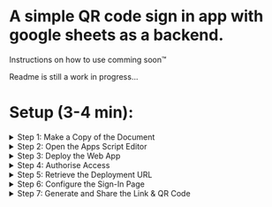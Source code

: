 # A simple QR code sign in app with google sheets as a backend.

Instructions on how to use comming soon™

Readme is still a work in progress...

# Setup (3-4 min):

<details>
  <summary>Step 1: Make a Copy of the Document</summary>

  1. Click here to open the document.
  2. Click **File** in the top left-hand corner.
  3. From the dropdown, select **Make a copy**.
<img width="1674" alt="9" src="https://github.com/user-attachments/assets/7905b735-6a65-4a99-907b-a0b0b0b4dee8" />
  <!-- Screenshot: "File" menu dropdown with "Make a copy" option highlighted -->
</details>

<details>
  <summary>Step 2: Open the Apps Script Editor</summary>

  1. After making a copy, click **Extensions** in the top menu.
  2. From the dropdown, select **Apps Script**.
<img width="1674" alt="8" src="https://github.com/user-attachments/assets/f52910ce-4876-4487-ac50-f49c3d9cfb77" />
  <!-- Screenshot: Apps Script editor opened via the Extensions menu -->
</details>

<details>
  <summary>Step 3: Deploy the Web App</summary>

  1. In the Apps Script editor, click **Deploy** in the top right-hand corner.
  2. From the dropdown, select **New deployment**.

<img width="1674" alt="7" src="https://github.com/user-attachments/assets/9fc4ba56-cceb-48b0-8925-f0d5c2846465" />

  4. In the deployment dialog:
      - Click the cog icon next to "Select type" and choose **Web app**.
      - Add a description (e.g., “A wonderful deployment of the sign in app”).
      - Set **Execute as** to **Me**.
      - Set **Who has access** to **Anyone**.
  5. Click **Deploy**.

![6r](https://github.com/user-attachments/assets/542d4e89-d07b-43e0-b43d-eb1b2cb21c37)
  <!-- Screenshot: Deployment configuration dialog showing "Web app" settings, description, and access options -->
  
  > **Tip:** Double-check these settings to ensure the program functions properly.
</details>

<details>
  <summary>Step 4: Authorise Access</summary>

  1. Click the **Authorise access** button (you might need to click it twice).

<img width="1674" alt="5" src="https://github.com/user-attachments/assets/03a0e694-e7e0-49e6-87ef-80cebd7e2ba3" />

  3. When the popup warns that the app is unsafe, click **Show Advanced**.
  4. Then, click **Go to [your document name] (unsafe)**.

![4r](https://github.com/user-attachments/assets/fa014494-e348-4746-a42c-d90bbebd1f05)
  <!-- Screenshot: Authorization popup highlighting "Show Advanced" and "Go to [your document] (unsafe)" -->
</details>

<details>
  <summary>Step 5: Retrieve the Deployment URL</summary>

  1. Once authorised, you'll see a page with the Deployment ID and Web app URL.
  2. Copy the URL under the **URL** heading.
![3r](https://github.com/user-attachments/assets/3d5cc24d-a87f-4f21-bacd-64af6d7dac9a)
  <!-- Screenshot: Deployment details page highlighting the Web app URL -->
</details>

<details>
  <summary>Step 6: Configure the Sign-In Page</summary>

  1. Open [this website](https://evan-gan.github.io/GoogleSheetsQRSignIn/share.html).
  2. Paste the copied URL into the field labeled **Script URL**.
  3. Return to your spreadsheet and copy the Spreadsheet ID (highlighted portion of the URL).
  4. Paste it into the field labeled **Spreadsheet ID**.
<img width="1674" alt="2" src="https://github.com/user-attachments/assets/2d35badf-bef9-49ed-867a-be6f0712a48d" />
  <!-- Screenshot: Website interface showing the "Script URL" and "Spreadsheet ID" fields -->
</details>

<details>
  <summary>Step 7: Generate and Share the Link & QR Code</summary>

  1. Click **Generate link & QR code**.
  2. Save the generated link and QR code.
  3. Share them with your sign-in helpers.
![1r](https://github.com/user-attachments/assets/9f769502-d910-492a-8952-38d3a449e34f)
  <!-- Screenshot: Display of the generated link and QR code on the website -->
</details>
